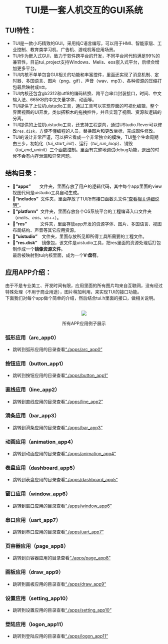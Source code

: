 <h1 align="center"> TUI是一套人机交互的GUI系统 </h1>

## TUI特性：
* TUI是一款小巧精致的GUI，采用纯C语言编写，可以用于HMI、智能家居、工业控制、教育类学习机、广告机、游戏机等应用场景。
* TUI作为嵌入式GUI，致力于软件跨平台的开发，不同平台间代码满足99%的兼容性，目前tui_project支持Windows、Melis、eos嵌入式平台，后续会增加更多平台。
* TUI内核不单单包含GUI相关的功能和丰富控件，里面还实现了消息机制、定时器、多国语言、图片（png、gif）、声音（wav、mp3）、各种资源的压缩打包最后映射成`V盘`。
* TUI内核还包含gb2312和utf8的编码转换、跨平台串口封装接口，时间、中文输入法、665KB的中文矢量字体、动画等。
* TUI提供了上位机uistudio工具，通过工具可以实现界面的可视化编辑，整个界面视图的UI开发，类似搭积木的拖拽控件，并且实现了视图、资源和逻辑的分离。
* TUI提供的上位机uistudio工具，还支持工程逆向，通过UStudio.Rever可以修改`res.disk`，方便不懂编程的人员，替换图片和更改坐标，完成固件修改。
* TUI的设计非常严谨，可以把它看成一个非常独立的模块，TUI整个生命周期由三步，初始化（*tui_start_init*）、运行（*tui_run_loop*）、销毁（*tui_end_uninit*）三个函数控制。里面有完整地调试debug功能，退出的时候不会有内存泄漏和异常问题。

## 结构目录：
* :file_folder:**“apps”**&ensp;&ensp;&ensp;&ensp;文件夹，里面存放了用户的逻辑代码，其中每个app里面的view视图代码是uistudio工具自动生成。
* :file_folder:**“includes”**&ensp;文件夹，里面存放了TUI所有接口函数头文件[“查看相关详细说明”](./includes/)。
* :file_folder:**“platform”**&ensp;文件夹，里面存放各个OS系统平台的工程编译入口文件夹（*melis、eos、vc++*）。
* :file_folder:**“res”**&ensp;&ensp;&ensp;&ensp;&ensp;&ensp;文件夹，里面存放app开发的资源字体、图片、多国语言、视图布局结构、声音等其它应用资源。
* :file_folder:**“uistudio”**&ensp;&ensp;文件夹，里面存放所见即所得工具所需要的工程文件。
* :handbag:**“res.disk”**&ensp;&ensp;镜像包，该文件是uistudio工具，把res里面的资源处理后打包制作成一个**镜像资源文件**。<br>
                       最后被映射到tui内核里面，成为一个**V:盘符**。

## 应用APP介绍：
由于不是专业美工、开发时间有限，应用里面的所有图片均来自互联网，没有经过特殊处理（不用于商业用途），图片稍加利用，来实现TUI的接口功能。<br>
下面我们对每个app做个简单的介绍，然后结合tui.h里面的接口，做相关说明。<br><br>
<p align="center">
<img src="https://gitee.com/tuisys/image/raw/main/home.gif">
</p>
<p align="center">
所有APP应用例子展示
</p>

### 弧形应用（arc_app0）
* 跳转到弧形应用的目录查看[“./apps/arc_app0”](./apps/arc_app0/)
### 按钮应用（button_app1）
* 跳转到按钮应用的目录查看[“./apps/button_app1”](./apps/button_app1/)
### 直线应用（line_app2）
* 跳转到直线应用的目录查看[“./apps/line_app2”](./apps/line_app2/)
### 滑条应用（bar_app3）
* 跳转到滑条应用的目录查看[“./apps/bar_app3”](./apps/bar_app3/)
### 动画应用（animation_app4）
* 跳转到动画应用的目录查看[“./apps/animation_app4”](./apps/animation_app4/)
### 表盘应用（dashboard_app5）
* 跳转到表盘应用的目录查看[“./apps/dashboard_app5”](./apps/dashboard_app5/)
### 窗口应用（window_app6）
* 跳转到窗口应用的目录查看[“./apps/window_app6”](./apps/window_app6/)
### 串口应用（uart_app7）
* 跳转到串口应用的目录查看[“./apps/uart_app7”](./apps/uart_app7/)
### 页容器应用（page_app8）
* 跳转到页容器应用的目录查看[“./apps/page_app8”](./apps/page_app8/)
### 画板应用（draw_app9）
* 跳转到画板应用的目录查看[“./apps/draw_app9”](./apps/draw_app9/)
### 设置应用（setting_app10）
* 跳转到设置应用的目录查看[“./apps/setting_app10”](./apps/setting_app10/)
### 登陆应用（logon_app11）
* 跳转到登陆应用的目录查看[“./apps/logon_app11”](./apps/logon_app11/)
